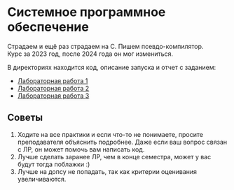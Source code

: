 # Системное программное обеспечение
Страдаем и ещё раз страдаем на C. Пишем псевдо-компилятор.  
Курс за 2023 год, после 2024 года он мог измениться.

В директориях находится код, описание запуска и отчет с заданием:
+ [Лабораторная работа 1](https://github.com/RedGry/SPO-LAB-1)
+ [Лабораторная работа 2](https://github.com/RedGry/SPO-LAB-2)
+ [Лабораторная работа 3](https://github.com/RedGry/SPO-LAB-3)

## Советы
1. Ходите на все практики и если что-то не понимаете, просите преподавателя объяснить подробнее. Даже если ваш вопрос связан с ЛР, он может помочь вам написать код.
2. Лучше сделать заранее ЛР, чем в конце семестра, может у вас будут тогда поблажки :)
3. Лучше на допсу не попадать, так как критерии оценивания увеличиваются.